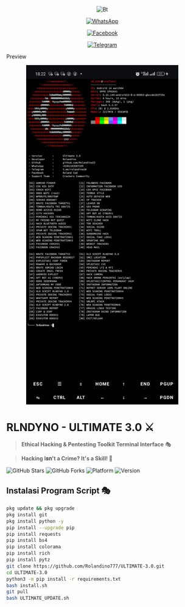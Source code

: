 <p align="center"><img src="https://user-images.githubusercontent.com/49580304/110319833-47367180-7fc4-11eb-87a7-392509eca9d7.gif" alt="Bt">

<p align="center">
  <a href="https://wa.me/6281243587205" target="_blank">
    <img src="https://img.shields.io/badge/Chat%20on%20WhatsApp-25D366?style=for-the-badge&logo=whatsapp&logoColor=white" alt="WhatsApp">
  </a>
</p>

<p align="center">
  <a href="https://www.facebook.com/profile.php?id=100094471519310" target="_blank">
    <img src="https://img.shields.io/badge/Facebook-1877F2?style=for-the-badge&logo=facebook&logoColor=white" alt="Facebook">
  </a>
</p>

<p align="center">
  <a href="https://t.me/rolandino28" target="_blank">
    <img src="https://img.shields.io/badge/Telegram-0088cc?style=for-the-badge&logo=telegram&logoColor=white" alt="Telegram">
  </a>
</p>
Preview
<p align="center">
  <img src="Ss.jpg" alt="Preview Tampilan Script" width="400">
</p>

# RLNDYNO - ULTIMATE 3.0 ⚔️
> **Ethical Hacking & Pentesting Toolkit Terminal Interface** 🎭 

> **Hacking I𝐬𝐧't a Crime? It's a Skill! 🫵** 

![GitHub Stars](https://img.shields.io/github/stars/Rolandino23/RLNDYNO-Ultimate?style=flat-square)
![GitHub Forks](https://img.shields.io/github/forks/Rolandino23/RLNDYNO-Ultimate?style=flat-square)
![Platform](https://img.shields.io/badge/platform-Termux%2FLinux-lightgrey?logo=linux)
![Version](https://img.shields.io/badge/version-3.0-orange)

## Instalasi Program Script 🎭
```bash
pkg update && pkg upgrade
pkg install git
pkg install python -y
pip install --upgrade pip
pip install requests
pip install bs4
pip install colorama
pip install rich
pip install pytz
git clone https://github.com/Rolandino777/ULTIMATE-3.0.git
cd ULTIMATE-3.0
python3 -m pip install -r requirements.txt
bash install.sh
git pull
bash ULTIMATE_UPDATE.sh
